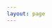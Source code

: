 ```yaml
---
layout: page
---
```


<ClientOnly>
  <elements-api
    apiDescriptionUrl="https://api-int-v3.sigmaott.com/api/interactive/v1/api-docs-json"
    router="hash"
  />
</ClientOnly>
